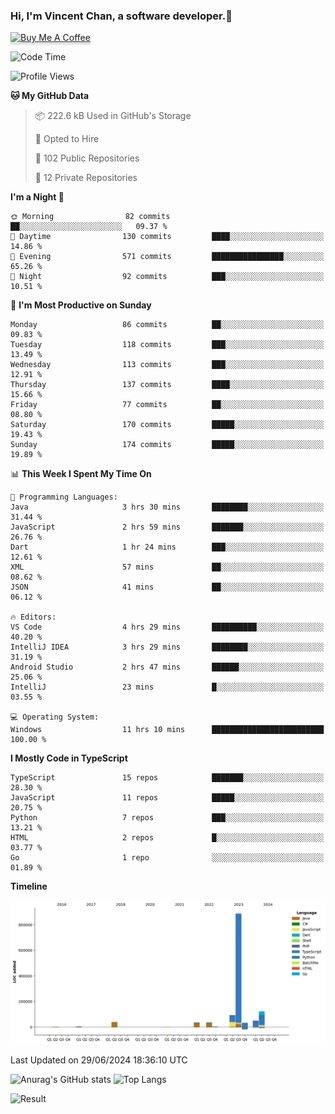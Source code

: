 ### Hi, I'm Vincent Chan, a software developer.👋
<a href="https://buymeacoffee.com/vincentchan" target="_blank"><img src="https://www.buymeacoffee.com/assets/img/custom_images/orange_img.png" alt="Buy Me A Coffee" style="height: 41px !important;width: 174px !important;box-shadow: 0px 3px 2px 0px rgba(190, 190, 190, 0.5) !important;-webkit-box-shadow: 0px 3px 2px 0px rgba(190, 190, 190, 0.5) !important;" ></a>
<!--
**hkvincent/hkvincent** is a ✨ _special_ ✨ repository because its `README.md` (this file) appears on your GitHub profile.

Here are some ideas to get you started:

- 🔭 I’m currently working on ...
- 🌱 I’m currently learning ...
- 👯 I’m looking to collaborate on ...
- 🤔 I’m looking for help with ...
- 💬 Ask me about ...
- 📫 How to reach me: ...
- 😄 Pronouns: ...
- ⚡ Fun fact: ...
-->
<!--START_SECTION:waka-->
![Code Time](http://img.shields.io/badge/Code%20Time-1%2C271%20hrs%2036%20mins-blue)

![Profile Views](http://img.shields.io/badge/Profile%20Views-11-blue)

**🐱 My GitHub Data** 

> 📦 222.6 kB Used in GitHub's Storage 
 > 
> 💼 Opted to Hire
 > 
> 📜 102 Public Repositories 
 > 
> 🔑 12 Private Repositories 
 > 
**I'm a Night 🦉** 

```text
🌞 Morning                82 commits          ██░░░░░░░░░░░░░░░░░░░░░░░   09.37 % 
🌆 Daytime                130 commits         ████░░░░░░░░░░░░░░░░░░░░░   14.86 % 
🌃 Evening                571 commits         ████████████████░░░░░░░░░   65.26 % 
🌙 Night                  92 commits          ███░░░░░░░░░░░░░░░░░░░░░░   10.51 % 
```
📅 **I'm Most Productive on Sunday** 

```text
Monday                   86 commits          ██░░░░░░░░░░░░░░░░░░░░░░░   09.83 % 
Tuesday                  118 commits         ███░░░░░░░░░░░░░░░░░░░░░░   13.49 % 
Wednesday                113 commits         ███░░░░░░░░░░░░░░░░░░░░░░   12.91 % 
Thursday                 137 commits         ████░░░░░░░░░░░░░░░░░░░░░   15.66 % 
Friday                   77 commits          ██░░░░░░░░░░░░░░░░░░░░░░░   08.80 % 
Saturday                 170 commits         █████░░░░░░░░░░░░░░░░░░░░   19.43 % 
Sunday                   174 commits         █████░░░░░░░░░░░░░░░░░░░░   19.89 % 
```


📊 **This Week I Spent My Time On** 

```text
💬 Programming Languages: 
Java                     3 hrs 30 mins       ████████░░░░░░░░░░░░░░░░░   31.44 % 
JavaScript               2 hrs 59 mins       ███████░░░░░░░░░░░░░░░░░░   26.76 % 
Dart                     1 hr 24 mins        ███░░░░░░░░░░░░░░░░░░░░░░   12.61 % 
XML                      57 mins             ██░░░░░░░░░░░░░░░░░░░░░░░   08.62 % 
JSON                     41 mins             ██░░░░░░░░░░░░░░░░░░░░░░░   06.12 % 

🔥 Editors: 
VS Code                  4 hrs 29 mins       ██████████░░░░░░░░░░░░░░░   40.20 % 
IntelliJ IDEA            3 hrs 29 mins       ████████░░░░░░░░░░░░░░░░░   31.19 % 
Android Studio           2 hrs 47 mins       ██████░░░░░░░░░░░░░░░░░░░   25.06 % 
IntelliJ                 23 mins             █░░░░░░░░░░░░░░░░░░░░░░░░   03.55 % 

💻 Operating System: 
Windows                  11 hrs 10 mins      █████████████████████████   100.00 % 
```

**I Mostly Code in TypeScript** 

```text
TypeScript               15 repos            ███████░░░░░░░░░░░░░░░░░░   28.30 % 
JavaScript               11 repos            █████░░░░░░░░░░░░░░░░░░░░   20.75 % 
Python                   7 repos             ███░░░░░░░░░░░░░░░░░░░░░░   13.21 % 
HTML                     2 repos             █░░░░░░░░░░░░░░░░░░░░░░░░   03.77 % 
Go                       1 repo              ░░░░░░░░░░░░░░░░░░░░░░░░░   01.89 % 
```



**Timeline**

![Lines of Code chart](https://raw.githubusercontent.com/hkvincent/hkvincent/main/assets/bar_graph.png)


 Last Updated on 29/06/2024 18:36:10 UTC
<!--END_SECTION:waka-->
![Anurag's GitHub stats](https://github-readme-stats.vercel.app/api?username=hkvincent&rank_icon=github&hide=contribs,prs)
![Top Langs](https://github-readme-stats.vercel.app/api/top-langs/?username=hkvincent&layout=compact)

![Result](https://image-keeper.vincentchan.workers.dev/file/eff033ac20714fe72c62b.png)
